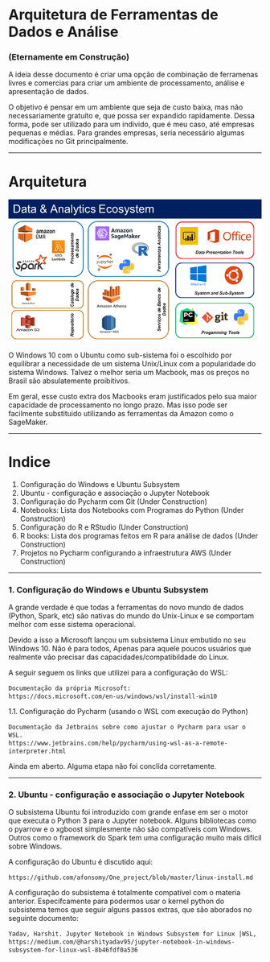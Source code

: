 # Arquitetura de Ferramentas de Dados e Análise
### (Eternamente em Construção)

A ideia desse documento é criar uma opção de combinação de ferramenas livres e 
comercias para criar um ambiente de processamento, análise e apresentação de dados.

O objetivo é pensar em um ambiente que seja de custo baixa, mas não necessariamente gratuíto e,
que possa ser expandido rapidamente. Dessa forma, pode ser utilizado para um individo,
que é meu caso, até empresas pequenas e médias. Para grandes empresas, seria necessário 
algumas modificações no Git principalmente.

***

# Arquitetura

![Arquitetura do Ambiente](docs/images/Architecture-v2.0.PNG)

O Windows 10 com o Ubuntu como sub-sistema foi o escolhido por equilibrar a necessidade de um sistema
Unix/Linux com a popularidade do sistema Windows. Talvez o melhor seria um Macbook, mas os preços no Brasil
são absulatemente proibitivos.

Em geral, esse custo extra dos Macbooks eram justificados pelo sua maior capacidade de processamento no longo 
prazo. Mas isso pode ser facilmente substituido utilizando as ferramentas da Amazon como o SageMaker.

*** 

# Indice

1. Configuração do Windows e Ubuntu Subsystem
2. Ubuntu - configuração e associação o Jupyter Notebook
3. Configuração do Pycharm com Git (Under Construction)
4. Notebooks: Lista dos Notebooks com Programas do Python (Under Construction)
5. Configuração do R e RStudio (Under Construction)
6. R books: Lista dos programas feitos em R para análise de dados (Under Construction)
7. Projetos no Pycharm configurando a infraestrutura AWS (Under Construction)


***

### 1. Configuração do Windows e Ubuntu Subsystem 

A grande verdade é que todas a ferramentas do novo mundo de dados (Python, Spark, etc)
são nativas do mundo do Unix-Linux e se comportam melhor com esse sistema operacional.

Devido a isso a Microsoft lançou um subsistema Linux embutido no seu Windows 10. Não é para todos,
Apenas para aquele poucos usuários que realmente vão precisar das capacidades/compatibildade do Linux.

A seguir seguem os links que utilizei para a configuração do WSL:
````
Documentação da própria Microsoft:
https://docs.microsoft.com/en-us/windows/wsl/install-win10
````

1.1. Configuração do Pycharm (usando o WSL com execução do Python)
````
Documentação da Jetbrains sobre como ajustar o Pycharm para usar o WSL.
https://www.jetbrains.com/help/pycharm/using-wsl-as-a-remote-interpreter.html
````
Ainda em aberto. Alguma etapa não foi conclída corretamente.

***

### 2. Ubuntu - configuração e associação o Jupyter Notebook

O subsistema Ubuntu foi introduzido com grande enfase em ser o motor que executa o Python 3 para o
Jupyter notebook. Alguns bibliotecas como o pyarrow e o xgboost simplesmente não são compatíveis com
Windows. Outros como o framework do Spark tem uma configuração muito mais difícil sobre Windows.


A configuração do Ubuntu é discutido aqui:

```
https://github.com/afonsomy/One_project/blob/master/linux-install.md
```

A configuração do subsistema é totalmente compatível com o materia anterior.
Especifcamente para podermos usar o kernel python do subsistema temos que seguir alguns passos extras,
que são aborados no seguinte documento:
```
Yadav, Harshit. Jupyter Notebook in Windows Subsystem for Linux |WSL,
https://medium.com/@harshityadav95/jupyter-notebook-in-windows-subsystem-for-linux-wsl-8b46fdf0a536
```


